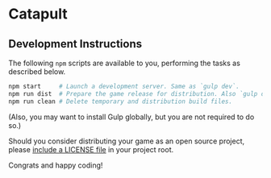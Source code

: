 Catapult
===============================================================================


Development Instructions 
-------------------------------------------------------------------------------

The following `npm` scripts are available to you, performing the tasks as
described below.

```sh
npm start     # Launch a development server. Same as `gulp dev`.
npm run dist  # Prepare the game release for distribution. Also `gulp dist`.
npm run clean # Delete temporary and distribution build files.
```

(Also, you may want to install Gulp globally, but you are not required to do
so.)

Should you consider distributing your game as an open source project, please
[include a LICENSE file][lcnc] in your project root.

Congrats and happy coding!


<!-- ---------------------------------------------------------------------- -->

[lcnc]: http://choosealicense.com
